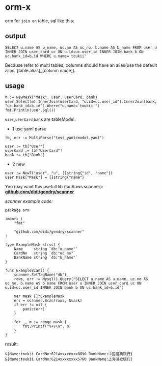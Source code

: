 # orm-x

orm for `join on` table, sql like this:

## output

```
SELECT u.name AS u_name, uc.no AS uc_no, b.name AS b_name FROM user u INNER JOIN user_card uc ON u.id=uc.user_id INNER JOIN bank b ON uc.bank_id=b.id WHERE u.name='toukii'
```

Because refer to multi tables, columns should have an alias(use the default alias: [table alias]\_[column name]).

## usage

```
m := NewMask("Mask", user, userCard, bank)
user.Select(m).InnerJoin(userCard, "u.id=uc.user_id").InnerJoin(bank, "uc.bank_id=b.id").Where("u.name='toukii'")
fmt.Println(user.Sql())
```

`user`,`userCard`,`bank` are tableModel:

 - 1 use yaml parse

```
tb, err := MultiParse("test_yaml/model.yaml")

user := tb["User"]
userCard := tb["UserCard"]
bank := tb["Bank"]
```

 - 2 new

```
user := NewT("user", "u", []string{"id", "name"})
user.Mask["Mask"] = []string{"name"}
```


You may want this usefull lib (sq.Rows scanner): __[github.com/didi/gendry/scanner](https://github.com/didi/gendry/tree/master/scanner)__


_scanner example code:_

```
package orm

import (
	"fmt"

	"github.com/didi/gendry/scanner"
)

type ExampleMask struct {
	Name     string `db:"u_name"`
	CardNo   string `db:"uc_no"`
	BankName string `db:"b_name"`
}

func ExampleScan() {
	scanner.SetTagName("db")
	rows, err := Mysql().Query("SELECT u.name AS u_name, uc.no AS uc_no, b.name AS b_name FROM user u INNER JOIN user_card uc ON u.id=uc.user_id INNER JOIN bank b ON uc.bank_id=b.id")

	var mask []*ExampleMask
	err = scanner.Scan(rows, &mask)
	if err != nil {
		panic(err)
	}

	for _, m := range mask {
		fmt.Printf("%+v\n", m)
	}
}
```

result:

```
&{Name:toukii CardNo:6214xxxxxxxx8890 BankName:中国招商银行}
&{Name:toukii CardNo:6214xxxxxxxx5760 BankName:上海浦发银行}
```